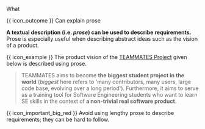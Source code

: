 <span id="title">What</span>

<span id="prereqs"></span>

<span id="outcomes">{{ icon_outcome }} Can explain prose</span>

<div id="body">

**A textual description (i.e. _prose_) can be used to describe requirements.** Prose is especially useful when describing abstract ideas such as the vision of a product.

<tip-box> 

{{ icon_example }} The product vision of the [TEAMMATES Project](https://github.com/TEAMMATES/teammates) given below is described using prose.

>TEAMMATES aims to become **the biggest student project in the world** (_biggest_ here refers to 'many contributors, many users, large code base, evolving over a long period'). Furthermore, it aims to serve as a training tool for Software Engineering students who want to learn SE skills in the context of **a non-trivial real software product**.

</tip-box>

{{ icon_important_big_red }} Avoid using lengthy prose to describe requirements; they can be hard to follow.

</div>

<div id="extras">
</div>